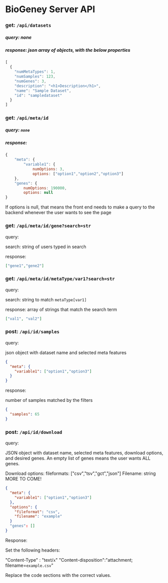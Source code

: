 # BioGeney Server API


### get:  `/api/datasets`

##### query:  none

##### response: json array of objects, with the below properties

```js
[
  {
    "numMetaTypes": 1,
    "numSamples": 123,
    "numGenes": 3,
    "description": "<h1>Description</h1>",
    "name": "Sample Dataset",
    "id": "sampledataset"
  }
]
```

### get: `/api/meta/id`

##### query: `none`

##### response:

```js
{
    "meta": {
        "variable1": {
            numOptions: 3,
            options: ["option1","option2","option3"]
    },
    "genes": {
        numOptions: 190000,
        options: null
}
```

If options is null, that means the front end needs to make a query to the backend whenever the user wants to see the page

### get: `/api/meta/id/gene?search=str`

query: 	

search: string of users typed in search

response:

```json
["gene1","gene2"]
```

### get: `/api/meta/id/metaType/var1?search=str`

query: 

search: string to match `metaType[var1]`

response: array of strings that match the search term

```json
["val1", "val2"]
```

### post: `/api/id/samples`

query:

json object with dataset name and selected meta features

```json
{
  "meta": {
    "variable1": ["option1","option3"]
  }
}
```

response: 	

number of samples matched by the filters

```json
{
  "samples": 65
}
```

### post: `/api/id/download`

query: 	

JSON object with dataset name, selected meta features, download options, and desired genes. An empty list of genes means the user wants ALL genes.

Download options:
	fileformats: ["csv","tsv","gct","json"]
	Filename: string
	MORE TO COME!

```json
{
  "meta": {
    "variable1": ["option1","option3"]
  },
  "options": {
    "fileformat": "csv",
    "filename": "example"
  }
  "genes": []
}
```

Response:

Set the following headers:

"Content-Type" : "text/`x`"
"Content-disposition":"attachment; filename=`example.csv`"
		
Replace the code sections with the correct values.

